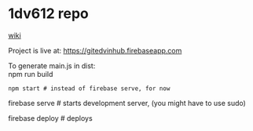 # 1dv612 repo

[wiki](https://github.com/1dv612/el223na-examination/wiki)

Project is live at: https://gitedvinhub.firebaseapp.com

To generate main.js in dist: <br>
npm run build

```
npm start # instead of firebase serve, for now
```

firebase serve   # starts development server, (you might have to use sudo)

firebase deploy # deploys